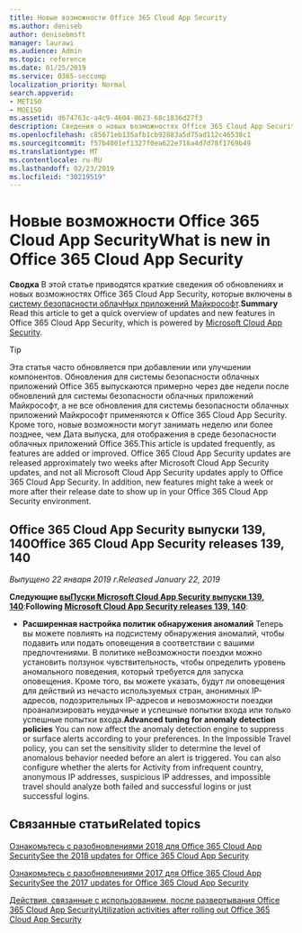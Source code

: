 ```yaml
---
title: Новые возможности Office 365 Cloud App Security
ms.author: deniseb
author: denisebmsft
manager: laurawi
ms.audience: Admin
ms.topic: reference
ms.date: 01/25/2019
ms.service: O365-seccomp
localization_priority: Normal
search.appverid:
- MET150
- MOE150
ms.assetid: d674763c-a4c9-4604-8623-68c1836d27f3
description: Сведения о новых возможностях Office 365 Cloud App Security
ms.openlocfilehash: c85671eb135afb1cb92883a5d75ad112c46538c1
ms.sourcegitcommit: f57b4001ef1327f0ea622e716a4d7d78f1769b49
ms.translationtype: MT
ms.contentlocale: ru-RU
ms.lasthandoff: 02/23/2019
ms.locfileid: "30219519"
---
```

# <a name="what-is-new-in-office-365-cloud-app-security"></a><span data-ttu-id="c1e73-103">Новые возможности Office 365 Cloud App Security</span><span class="sxs-lookup"><span data-stu-id="c1e73-103">What is new in Office 365 Cloud App Security</span></span>

<span data-ttu-id="c1e73-104">**Сводка** В этой статье приводятся краткие сведения об обновлениях и новых возможностях Office 365 Cloud App Security, которые включены в [систему безопасности облачНых приложений Майкрософт](https://aka.ms/whatiscas).</span><span class="sxs-lookup"><span data-stu-id="c1e73-104">**Summary** Read this article to get a quick overview of updates and new features in Office 365 Cloud App Security, which is powered by [Microsoft Cloud App Security](https://aka.ms/whatiscas).</span></span>
  
> [!TIP]
> <span data-ttu-id="c1e73-p101">Эта статья часто обновляется при добавлении или улучшении компонентов. Обновления для системы безопасности облачных приложений Office 365 выпускаются примерно через две недели после обновлений для системы безопасности облачных приложений Майкрософт, а не все обновления для системы безопасности облачных приложений Майкрософт применяются к Office 365 Cloud App Security. Кроме того, новые возможности могут занимать неделю или более позднее, чем Дата выпуска, для отображения в среде безопасности облачных приложений Office 365.</span><span class="sxs-lookup"><span data-stu-id="c1e73-p101">This article is updated frequently, as features are added or improved. Office 365 Cloud App Security updates are released approximately two weeks after Microsoft Cloud App Security updates, and not all Microsoft Cloud App Security updates apply to Office 365 Cloud App Security. In addition, new features might take a week or more after their release date to show up in your Office 365 Cloud App Security environment.</span></span>

## <a name="office-365-cloud-app-security-releases-139-140"></a><span data-ttu-id="c1e73-108">Office 365 Cloud App Security выпуски 139, 140</span><span class="sxs-lookup"><span data-stu-id="c1e73-108">Office 365 Cloud App Security releases 139, 140</span></span>

<span data-ttu-id="c1e73-109">*Выпущено 22 января 2019 г.*</span><span class="sxs-lookup"><span data-stu-id="c1e73-109">*Released January 22, 2019*</span></span>

<span data-ttu-id="c1e73-110">**Следующие [выПуски Microsoft Cloud App Security выпуски 139, 140](https://docs.microsoft.com/cloud-app-security/release-notes#cloud-app-security-release-139-140)**:</span><span class="sxs-lookup"><span data-stu-id="c1e73-110">**Following [Microsoft Cloud App Security releases 139, 140](https://docs.microsoft.com/cloud-app-security/release-notes#cloud-app-security-release-139-140)**:</span></span>

- <span data-ttu-id="c1e73-p102">**Расширенная настройка политик обнаружения аномалий** Теперь вы можете повлиять на подсистему обнаружения аномалий, чтобы подавить или подать оповещения в соответствии с вашими предпочтениями. В политике неВозможности поездки можно установить ползунок чувствительность, чтобы определить уровень аномального поведения, который требуется для запуска оповещения. Кроме того, вы можете указать, будут ли оповещения для действий из нечасто используемых стран, анонимных IP-адресов, подозрительных IP-адресов и невозможности поездки проанализировать неудачные и успешные попытки входа или только успешные попытки входа.</span><span class="sxs-lookup"><span data-stu-id="c1e73-p102">**Advanced tuning for anomaly detection policies** You can now affect the anomaly detection engine to suppress or surface alerts according to your preferences. In the Impossible Travel policy, you can set the sensitivity slider to determine the level of anomalous behavior needed before an alert is triggered. You can also configure whether the alerts for Activity from infrequent country, anonymous IP addresses, suspicious IP addresses, and impossible travel should analyze both failed and successful logins or just successful logins.</span></span> 

## <a name="related-topics"></a><span data-ttu-id="c1e73-114">Связанные статьи</span><span class="sxs-lookup"><span data-stu-id="c1e73-114">Related topics</span></span>

[<span data-ttu-id="c1e73-115">Ознакомьтесь с разобновлениями 2018 для Office 365 Cloud App Security</span><span class="sxs-lookup"><span data-stu-id="c1e73-115">See the 2018 updates for Office 365 Cloud App Security</span></span>](new-in-office-365-cas-2018.md)

[<span data-ttu-id="c1e73-116">Ознакомьтесь с разобновлениями 2017 для Office 365 Cloud App Security</span><span class="sxs-lookup"><span data-stu-id="c1e73-116">See the 2017 updates for Office 365 Cloud App Security</span></span>](new-in-office-365-cas-2017.md)
    
[<span data-ttu-id="c1e73-117">Действия, связанные с использованием, после развертывания Office 365 Cloud App Security</span><span class="sxs-lookup"><span data-stu-id="c1e73-117">Utilization activities after rolling out Office 365 Cloud App Security</span></span>](utilization-activities-for-ocas.md)